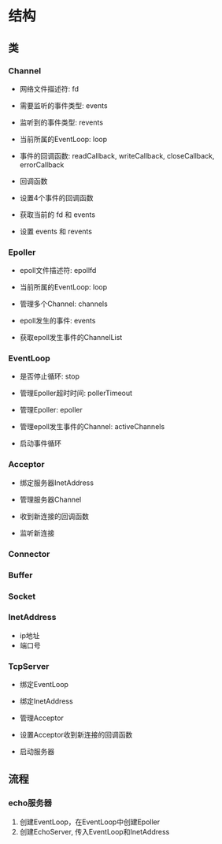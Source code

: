 
# 结构

## 类

### Channel

- 网络文件描述符: fd
- 需要监听的事件类型: events
- 监听到的事件类型: revents
- 当前所属的EventLoop: loop
- 事件的回调函数: readCallback, writeCallback, closeCallback, errorCallback

- 回调函数
- 设置4个事件的回调函数
- 获取当前的 fd 和 events
- 设置 events 和 revents

### Epoller

- epoll文件描述符: epollfd
- 当前所属的EventLoop: loop
- 管理多个Channel: channels
- epoll发生的事件: events

- 获取epoll发生事件的ChannelList

### EventLoop

- 是否停止循环: stop
- 管理Epoller超时时间: pollerTimeout
- 管理Epoller: epoller
- 管理epoll发生事件的Channel: activeChannels

- 启动事件循环

### Acceptor

- 绑定服务器InetAddress
- 管理服务器Channel

- 收到新连接的回调函数
- 监听新连接

### Connector

### Buffer

### Socket

### InetAddress

- ip地址
- 端口号

### TcpServer

- 绑定EventLoop
- 绑定InetAddress
- 管理Acceptor

- 设置Acceptor收到新连接的回调函数
- 启动服务器

## 流程

### echo服务器

1. 创建EventLoop，在EventLoop中创建Epoller
2. 创建EchoServer, 传入EventLoop和InetAddress
